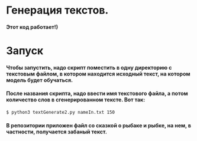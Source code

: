 # Генерация текстов.

#### Этот код работает!)

# Запуск

#### Чтобы запустить, надо скрипт поместить в одну директорию с текстовым файлом, в котором находится исходный текст, на котором модель будет обучаться.

#### После названия скрипта, надо ввести имя текстового файла, а потом количество слов в сгенерированном тексте. Вот так:

```bash
$ python3 textGenerate2.py nameIn.txt 150
```

#### В репозитории приложен файл со сказкой о рыбаке и рыбке, на нем, в частности, получается забаный текст.
